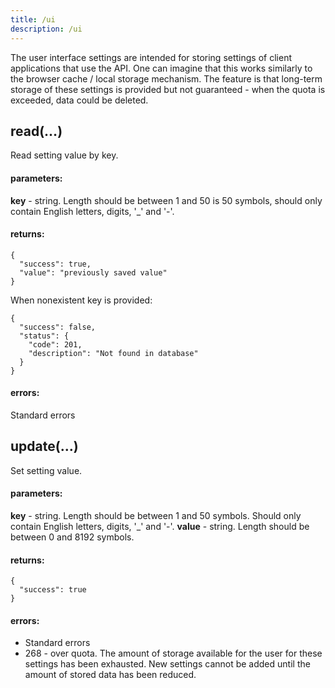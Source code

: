 ```yaml
---
title: /ui
description: /ui
---
```


The user interface settings are intended for storing settings of client applications that use the API. 
One can imagine that this works similarly to the browser cache / local storage mechanism. The feature is that long-term storage of these settings is provided but not guaranteed - when the quota is exceeded, data could be deleted. 

## read(…)

Read setting value by key.

#### parameters:
**key** - string. Length should be between 1 and 50 is 50 symbols, should only contain English letters, digits, '_' and '-'.


#### returns:
```
{
  "success": true,
  "value": "previously saved value"
}
```

When nonexistent key is provided:
```
{
  "success": false,
  "status": {
    "code": 201,
    "description": "Not found in database"
  }
}
```

#### errors:

Standard errors


## update(…)

Set setting value. 

#### parameters:

**key** - string. Length should be between 1 and 50 symbols. Should only contain English letters, digits, '_' and '-'.
**value** - string. Length should be between 0 and 8192 symbols. 

#### returns:
```
{
  "success": true
}
```

#### errors:
* Standard errors
* 268 - over quota. The amount of storage available for the user for these settings has been exhausted. New settings cannot be added until the amount of stored data has been reduced.
